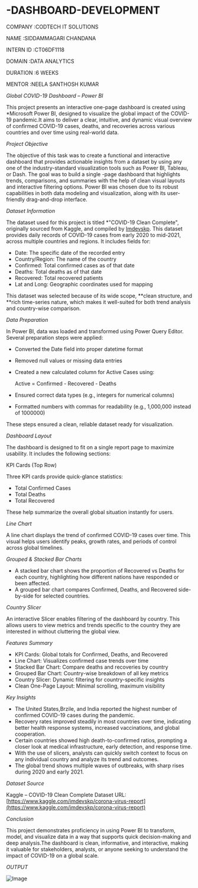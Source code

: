 # -DASHBOARD-DEVELOPMENT

COMPANY :CODTECH IT SOLUTIONS

NAME :SIDDAMMAGARI CHANDANA

INTERN ID :CT06DF1118

DOMAIN :DATA ANALYTICS 

DURATION :6 WEEKS

MENTOR :NEELA SANTHOSH KUMAR 

*Global COVID-19 Dashboard – Power BI*

This project presents an interactive one-page dashboard is created using *Microsoft Power BI, designed to visualize the global impact of the COVID-19 pandemic.It aims to deliver a clear, intuitive, and dynamic visual overview of confirmed COVID-19 cases, deaths, and recoveries across various countries and over time using real-world data.

*Project Objective*

The objective of this task was to create a functional and interactive dashboard that provides actionable insights  from a dataset by using any one of the industry-standard visualization tools such as Power BI, Tableau, or Dash. The goal was to build a single -page dashboard that highlights trends, comparisons, and summaries with the help of  clean visual layouts and interactive filtering options. Power BI was chosen due to its robust capabilities in both data modeling and visualization, along with its user-friendly drag-and-drop interface.

*Dataset Information*

The dataset used for this project is titled *"COVID-19 Clean Complete", originally sourced from Kaggle, and compiled by [Imdevskp](https://www.kaggle.com/imdevskp). This dataset provides daily records of COVID-19 cases from early 2020 to mid-2021, across multiple countries and regions. It includes fields for:

* Date: The specific date of the recorded entry
* Country/Region: The name of the country
* Confirmed: Total confirmed cases as of that date
* Deaths: Total deaths as of that date
* Recovered: Total recovered patients
* Lat and Long: Geographic coordinates used for mapping

This dataset was selected because of its wide scope, **clean structure, and **rich time-series nature, which makes it well-suited for both trend analysis and country-wise comparison.

*Data Preparation*

In Power BI, data was loaded and transformed using Power Query Editor. Several preparation steps were applied:

* Converted the Date field into proper datetime format
* Removed null values or missing data entries
* Created a new calculated column for Active Cases using:

  Active = Confirmed - Recovered - Deaths

* Ensured correct data types (e.g., integers for numerical columns)
* Formatted numbers with commas for readability (e.g., 1,000,000 instead of 1000000)

These steps ensured a clean, reliable dataset ready for visualization.

*Dashboard Layout*

The dashboard is designed to fit on a single report page to maximize usability. It includes the following sections:

KPI Cards (Top Row)

Three KPI cards provide quick-glance statistics:

* Total Confirmed Cases
* Total Deaths
* Total Recovered

These help summarize the overall global situation instantly for users.

*Line Chart*

A line chart displays the trend of confirmed COVID-19 cases over time. This visual helps users identify peaks, growth rates, and periods of control across global timelines.

*Grouped & Stacked Bar Charts*

* A stacked bar chart shows the proportion of Recovered vs Deaths for each country, highlighting how different nations have responded or been affected.
* A grouped bar chart compares Confirmed, Deaths, and Recovered side-by-side for selected countries.

*Country Slicer*

An interactive Slicer enables filtering of the dashboard by country. This allows users to view metrics and trends specific to the country they are interested in without cluttering the global view.

*Features Summary*

* KPI Cards: Global totals for Confirmed, Deaths, and Recovered
* Line Chart: Visualizes confirmed case trends over time
* Stacked Bar Chart: Compare deaths and recoveries by country
* Grouped Bar Chart: Country-wise breakdown of all key metrics
* Country Slicer: Dynamic filtering for country-specific insights
* Clean One-Page Layout: Minimal scrolling, maximum visibility

*Key Insights*

* The United States,Brzile, and India reported the highest number of confirmed COVID-19 cases during the pandemic.
* Recovery rates  improved steadily in most countries over time, indicating better health response systems, increased vaccinations, and global cooperation.
* Certain countries showed high death-to-confirmed ratios, prompting a closer look at medical infrastructure, early detection, and response time.
* With the use of slicers, analysts can quickly switch context  to focus on any individual country and analyze its trend and outcomes.
* The global trend shows multiple waves of outbreaks, with sharp rises during 2020 and early 2021.

*Dataset Source*

Kaggle – COVID-19 Clean Complete Dataset
URL: [https://www.kaggle.com/imdevskp/corona-virus-report](https://www.kaggle.com/imdevskp/corona-virus-report)

*Conclusion*

This project demonstrates proficiency in using Power BI to transform, model, and visualize data in a way that supports quick decision-making and deep analysis.The dashboard is clean, informative, and interactive, making it valuable for stakeholders, analysts, or anyone seeking to understand the impact of COVID-19 on a global scale.

*OUTPUT*


![Image](https://github.com/user-attachments/assets/c54b7b30-6090-4f8c-87ff-9a6a93577692)
